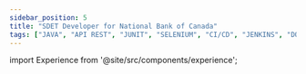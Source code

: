 ```yaml
---
sidebar_position: 5
title: "SDET Developer for National Bank of Canada"
tags: ["JAVA", "API REST", "JUNIT", "SELENIUM", "CI/CD", "JENKINS", "DOCKER", "GIT", "BITBUCKET", "POSTMAN", "KAFKA", "MQ", "SWAGGER/OPENAPI", "GHERKIN", "XML", "MAVEN", "INTELLIJ"]
---
```


import Experience from '@site/src/components/experience';

<Experience title={frontMatter.title} />